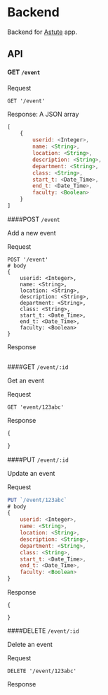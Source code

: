 # Backend

Backend for [Astute](http://astute-dev.github.io/) app.

## API

#### GET `/event`

Request

```
GET '/event'
```

Response: A JSON array

```js
[
    {
        userid: <Integer>,
        name: <String>,
        location: <String>,
        description: <String>,
        department: <String>,
        class: <String>,
        start_t: <Date_Time>,
        end_t: <Date_Time>,
        faculty: <Boolean>
    }
]
```


####POST `/event`

Add a new event

Request
```
POST '/event'
# body
{
    userid: <Integer>,
    name: <String>,
    location: <String>,
    description: <String>,
    department: <String>,
    class: <String>,
    start_t: <Date_Time>,
    end_t: <Date_Time>,
    faculty: <Boolean>
}
```

Response
```
```


####GET `/event/:id`

Get an event

Request
```
GET 'event/123abc'
```

Response
```js
{

}
```


####PUT `/event/:id`

Update an event

Request
```js
PUT `/event/123abc`
# body
{
    userid: <Integer>,
    name: <String>,
    location: <String>,
    description: <String>,
    department: <String>,
    class: <String>,
    start_t: <Date_Time>,
    end_t: <Date_Time>,
    faculty: <Boolean>
}
```

Response
```
{

}
```


####DELETE `/event/:id`

Delete an event

Request
```
DELETE '/event/123abc'
```

Response
```
```

